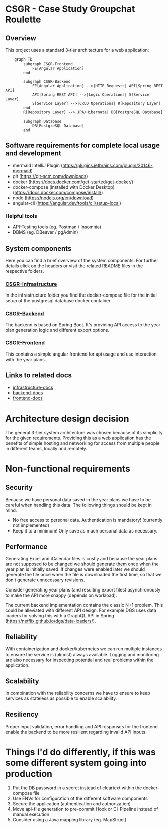 # CSGR - Case Study Groupchat Roulette

## Overview

This project uses a standard 3-tier architecture for a web application:

```mermaid
    graph TD
        subgraph CSGR-Frontend
            FE[Angular Application]
        end
    
        subgraph CSGR-Backend
            FE[Angular Application] -->|HTTP Requests| API[Spring REST API]
            API[Spring REST API] -->|Logic Operations| S[Service Layer]
            S[Service Layer] -->|CRUD Operations| R[Repository Layer]
        end
        R[Repository Layer] -->|JPA/Hibernate| DB[PostgreSQL Database]
    
        subgraph Database
            DB[PostgreSQL Database]
        end
```

## Software requirements for complete local usage and development

- mermaid IntelliJ Plugin (https://plugins.jetbrains.com/plugin/20146-mermaid)
- git (https://git-scm.com/downloads)
- docker (https://docs.docker.com/get-started/get-docker/)
- docker-compose (installed with Docker Desktop) (https://docs.docker.com/compose/install/)
- node (https://nodejs.org/en/download)
- angular-cli (https://angular.dev/tools/cli/setup-local)

### Helpful tools

- API-Testing tools (eg. Postman / Insomnia)
- DBMS (eg. DBeaver / pgAdmin)

## System components

Here you can find a brief overview of the system components. For further details click on the headers or visit the related README files in the respective folders.

### [CSGR-Infrastructure](csgr-infrastructure/README.md)

In the infrastructure folder you find the docker-compose file for the initial setup of the postgresql database docker container.

### [CSGR-Backend](csgr-backend/README.md)

The backend is based on Spring Boot. It's providing API access to the year plan generation logic and different export options.

### [CSGR-Frontend](csgr-frontend/README.md)

This contains a simple angular frontend for api usage and use interaction with the year plans.

## Links to related docs

* [infrastructure-docs](csgr-infrastructure/README.md)
* [backend-docs](csgr-backend/README.md)
* [frontend-docs](csgr-frontend/README.md)

# Architecture design decision

The general 3-tier system architecture was chosen because of its simplicity for the given requirements.
Providing this as a web application has the benefits of simple hosting and networking for access from multiple people in different teams, locally and remotely.

# Non-functional requirements

## Security

Because we have personal data saved in the year plans we have to be careful when handling this data. The following things should be kept in mind.
- No free access to personal data. Authentication is mandatory! (currently not implemented)
- Keep it to a minimum! Only save as much personal data as necessary.

## Performance

Generating Excel and iCalendar files is costly and because the year plans are not supposed to be changed we should
generate them once when the year plan is initially saved. If changes were enabled later we should generate the file once
when the file is downloaded the first time, so that we don't generate unnecessary revisions.

Consider generating year plans (and resulting export files) asynchronously to make the API more snappy (depends on workload).

The current backend implementation contains the classic N+1 problem. This could be alleviated with different API design. For example
DGS uses data loaders for solving this with a GraphQL API in Spring (https://netflix.github.io/dgs/data-loaders/).

## Reliability

With containerization and docker/kubernetes we can run multiple instances to ensure the service is (almost) always available.
Logging and monitoring are also necessary for inspecting potential and real problems within the application.

## Scalability

In combination with the reliability concerns we have to ensure to keep services as stateless as possible to enable scalability.

## Resiliency

Proper input validation, error handling and API responses for the frontend enable the backend to be more resilient regarding invalid API inputs.

# Things I'd do differently, if this was some different system going into production

1) Put the DB password in a secret instead of cleartext within the docker-compose file
2) Use ENVs for configuration of the different software components
3) Secure the application (authentication and authorization)
4) Move api-file generation to pre-commit Hook or CI-Pipeline instead of manual execution
5) Consider using a Java mapping library (eg. MapStruct)